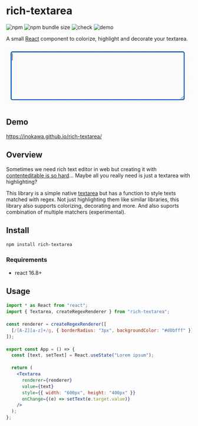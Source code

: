 # rich-textarea

![npm](https://img.shields.io/npm/v/rich-textarea) ![npm bundle size](https://img.shields.io/bundlephobia/minzip/rich-textarea)
![check](https://github.com/inokawa/rich-textarea/workflows/check/badge.svg) ![demo](https://github.com/inokawa/rich-textarea/workflows/demo/badge.svg)

A small [React](https://github.com/facebook/react) component to colorize, highlight and decorate your textarea.

<img src="./sample.gif" width="600px" />

## Demo

https://inokawa.github.io/rich-textarea/

## Overview

Sometimes we need rich text editor in web but creating it with [contenteditable is so hard](https://github.com/grammarly/contenteditable)... Maybe all you really need is just a textarea with highlighting?

This library is a simple native [textarea](https://developer.mozilla.org/en-US/docs/Web/HTML/Element/textarea) but has a function to style texts matched with regex.
Not just highlighting them like similar libraries, this library also supports colorizing, decorating and more.
And also suports combination of multiple matchers (experimental).

## Install

```sh
npm install rich-textarea
```

### Requirements

- react 16.8+

## Usage

```jsx
import * as React from "react";
import { Textarea, createRegexRenderer } from "rich-textarea";

const renderer = createRegexRenderer([
  [/[A-Z][a-z]+/g, { borderRadius: "3px", backgroundColor: "#d0bfff" }],
]);

export const App = () => {
  const [text, setText] = React.useState("Lorem ipsum");

  return (
    <Textarea
      renderer={renderer}
      value={text}
      style={{ width: "600px", height: "400px" }}
      onChange={(e) => setText(e.target.value)}
    />
  );
};
```

